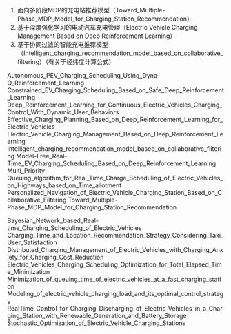 1. 面向多阶段MDP的充电站推荐模型（Toward_Multiple-Phase_MDP_Model_for_Charging_Station_Recommendation）
2. 基于深度强化学习的电动汽车充电管理（Electric Vehicle Charging Management Based  on Deep Reinforcement Learning）
3. 基于协同过滤的智能充电推荐模型（Intelligent_charging_recommendation_model_based_on_collaborative_filtering）（有关于经纬度计算公式）

Autonomous_PEV_Charging_Scheduling_Using_Dyna-Q_Reinforcement_Learning
Constrained_EV_Charging_Scheduling_Based_on_Safe_Deep_Reinforcement_Learning
Deep_Reinforcement_Learning_for_Continuous_Electric_Vehicles_Charging_Control_With_Dynamic_User_Behaviors
Effective_Charging_Planning_Based_on_Deep_Reinforcement_Learning_for_Electric_Vehicles
Electric_Vehicle_Charging_Management_Based_on_Deep_Reinforcement_Learning
Intelligent_charging_recommendation_model_based_on_collaborative_filtering
Model-Free_Real-Time_EV_Charging_Scheduling_Based_on_Deep_Reinforcement_Learning
Multi_Priority-Queuing_algorithm_for_Real_Time_Charge_Scheduling_of_Electric_Vehicles_on_Highways_based_on_Time_allotment
Personalized_Navigation_of_Electric_Vehicle_Charging_Station_Based_on_Collaborative_Filtering
Toward_Multiple-Phase_MDP_Model_for_Charging_Station_Recommendation


Bayesian_Network_based_Real-time_Charging_Scheduling_of_Electric_Vehicles
Charging_Time_and_Location_Recommendation_Strategy_Considering_Taxi_User_Satisfaction
Distributed_Charging_Management_of_Electric_Vehicles_with_Charging_Anxiety_for_Charging_Cost_Reduction
Electric_Vehicles_Charging_Scheduling_Optimization_for_Total_Elapsed_Time_Minimization
Minimization_of_queuing_time_of_electric_vehicles_at_a_fast_charging_station
Modeling_of_electric_vehicle_charging_load_and_its_optimal_control_strategy
RealTime_Control_for_Charging_Discharging_of_Electric_Vehicles_in_a_Charging_Station_with_Renewable_Generation_and_Battery_Storage
Stochastic_Optimization_of_Electric_Vehicle_Charging_Stations
